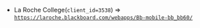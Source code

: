  - La Roche College(`client_id=3538`) => [`https://laroche.blackboard.com/webapps/Bb-mobile-bb_bb60/`](https://laroche.blackboard.com/webapps/Bb-mobile-bb_bb60/)
